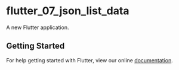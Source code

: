 # flutter_07_json_list_data

A new Flutter application.

## Getting Started

For help getting started with Flutter, view our online
[documentation](https://flutter.io/).
